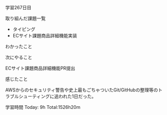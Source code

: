 学習267日目

取り組んだ課題一覧

- タイピング
- ECサイト課題商品詳細機能実装

わかったこと

次にやること

ECサイト課題商品詳細機能PR提出

感じたこと

AWSからのセキュリティ警告や史上最もごちゃついたGit/GitHubの整理等のトラブルシューティングに追われた1日だった。

学習時間 Today: 9h Total:1526h20m